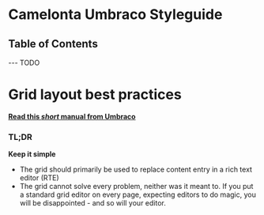 # Camelonta Umbraco Styleguide

## Table of Contents
 --- TODO
 
 
 
 # Grid layout best practices

**[Read this *short* manual from Umbraco]( https://our.umbraco.org/documentation/getting-started/backoffice/property-editors/built-in-property-editors/Grid-Layout/Grid-Layout-Best-Practices)**
 
 ### TL;DR
 **Keep it simple**
 
 * The grid should primarily be used to replace content entry in a rich text editor (RTE)
* The grid cannot solve every problem, neither was it meant to. If you put a standard grid editor on every page, expecting editors to do magic, you will be disappointed - and so will your editor.

